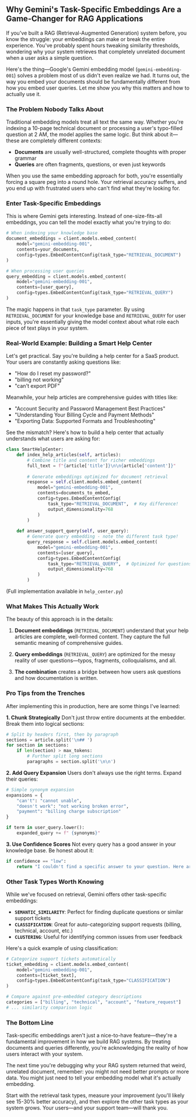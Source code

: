 ## **Why Gemini's Task-Specific Embeddings Are a Game-Changer for RAG Applications**

If you've built a RAG (Retrieval-Augmented Generation) system before, you know the struggle: your embeddings can make or break the entire experience. You've probably spent hours tweaking similarity thresholds, wondering why your system retrieves that completely unrelated document when a user asks a simple question. 

Here's the thing—Google's Gemini embedding model (`gemini-embedding-001`) solves a problem most of us didn't even realize we had. It turns out, the way you embed your documents should be fundamentally different from how you embed user queries. Let me show you why this matters and how to actually use it.

### **The Problem Nobody Talks About**

Traditional embedding models treat all text the same way. Whether you're indexing a 10-page technical document or processing a user's typo-filled question at 2 AM, the model applies the same logic. But think about it—these are completely different contexts:

- **Documents** are usually well-structured, complete thoughts with proper grammar
- **Queries** are often fragments, questions, or even just keywords

When you use the same embedding approach for both, you're essentially forcing a square peg into a round hole. Your retrieval accuracy suffers, and you end up with frustrated users who can't find what they're looking for.

### **Enter Task-Specific Embeddings**

This is where Gemini gets interesting. Instead of one-size-fits-all embeddings, you can tell the model exactly what you're trying to do:

```python
# When indexing your knowledge base
document_embeddings = client.models.embed_content(
    model="gemini-embedding-001",
    contents=your_documents,
    config=types.EmbedContentConfig(task_type="RETRIEVAL_DOCUMENT")
)

# When processing user queries  
query_embedding = client.models.embed_content(
    model="gemini-embedding-001",
    contents=[user_query],
    config=types.EmbedContentConfig(task_type="RETRIEVAL_QUERY")
)
```

The magic happens in that `task_type` parameter. By using `RETRIEVAL_DOCUMENT` for your knowledge base and `RETRIEVAL_QUERY` for user inputs, you're essentially giving the model context about what role each piece of text plays in your system.

### **Real-World Example: Building a Smart Help Center**

Let's get practical. Say you're building a help center for a SaaS product. Your users are constantly asking questions like:
- "How do I reset my password?"
- "billing not working"
- "can't export PDF"

Meanwhile, your help articles are comprehensive guides with titles like:
- "Account Security and Password Management Best Practices"
- "Understanding Your Billing Cycle and Payment Methods"
- "Exporting Data: Supported Formats and Troubleshooting"

See the mismatch? Here's how to build a help center that actually understands what users are asking for:

```python
class SmartHelpCenter:
    def index_help_articles(self, articles):
        # Combine title and content for richer embeddings
        full_text = f"{article['title']}\n\n{article['content']}"
        
        # Generate embeddings optimized for document retrieval
        response = self.client.models.embed_content(
            model="gemini-embedding-001",
            contents=documents_to_embed,
            config=types.EmbedContentConfig(
                task_type="RETRIEVAL_DOCUMENT",  # Key difference!
                output_dimensionality=768
            )
        )
        
    def answer_support_query(self, user_query):
        # Generate query embedding - note the different task type!
        query_response = self.client.models.embed_content(
            model="gemini-embedding-001",
            contents=[user_query],
            config=types.EmbedContentConfig(
                task_type="RETRIEVAL_QUERY",  # Optimized for questions!
                output_dimensionality=768
            )
        )
```

(Full implementation available in `help_center.py`)

### **What Makes This Actually Work**

The beauty of this approach is in the details:

1. **Document embeddings** (`RETRIEVAL_DOCUMENT`) understand that your help articles are complete, well-formed content. They capture the full semantic meaning of comprehensive guides.

2. **Query embeddings** (`RETRIEVAL_QUERY`) are optimized for the messy reality of user questions—typos, fragments, colloquialisms, and all.

3. **The combination** creates a bridge between how users ask questions and how documentation is written.

### **Pro Tips from the Trenches**

After implementing this in production, here are some things I've learned:

**1. Chunk Strategically**
Don't just throw entire documents at the embedder. Break them into logical sections:
```python
# Split by headers first, then by paragraph
sections = article.split('\n## ')
for section in sections:
    if len(section) > max_tokens:
        # Further split long sections
        paragraphs = section.split('\n\n')
```

**2. Add Query Expansion**
Users don't always use the right terms. Expand their queries:
```python
# Simple synonym expansion
expansions = {
    "can't": "cannot unable",
    "doesn't work": "not working broken error",
    "payment": "billing charge subscription"
}

if term in user_query.lower():
    expanded_query += f" {synonyms}"
```

**3. Use Confidence Scores**
Not every query has a good answer in your knowledge base. Be honest about it:
```python
if confidence == "low":
    return "I couldn't find a specific answer to your question. Here are some related articles that might help, or you can contact our support team for personalized assistance."
```

### **Other Task Types Worth Knowing**

While we've focused on retrieval, Gemini offers other task-specific embeddings:

- **`SEMANTIC_SIMILARITY`**: Perfect for finding duplicate questions or similar support tickets
- **`CLASSIFICATION`**: Great for auto-categorizing support requests (billing, technical, account, etc.)
- **`CLUSTERING`**: Useful for identifying common issues from user feedback

Here's a quick example of using classification:
```python
# Categorize support tickets automatically
ticket_embedding = client.models.embed_content(
    model="gemini-embedding-001",
    contents=[ticket_text],
    config=types.EmbedContentConfig(task_type="CLASSIFICATION")
)

# Compare against pre-embedded category descriptions
categories = ["billing", "technical", "account", "feature_request"]
# ... similarity comparison logic
```

### **The Bottom Line**

Task-specific embeddings aren't just a nice-to-have feature—they're a fundamental improvement in how we build RAG systems. By treating documents and queries differently, you're acknowledging the reality of how users interact with your system.

The next time you're debugging why your RAG system returned that weird, unrelated document, remember: you might not need better prompts or more data. You might just need to tell your embedding model what it's actually embedding.

Start with the retrieval task types, measure your improvement (you'll likely see 15-30% better accuracy), and then explore the other task types as your system grows. Your users—and your support team—will thank you.